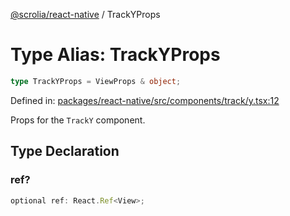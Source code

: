 [@scrolia/react-native](../README.md) / TrackYProps

# Type Alias: TrackYProps

```ts
type TrackYProps = ViewProps & object;
```

Defined in: [packages/react-native/src/components/track/y.tsx:12](https://github.com/scrolia/react-native/blob/1fb46d4d308667f54f560e30294f1e8f8e5e5b84/packages/react-native/src/components/track/y.tsx#L12)

Props for the `TrackY` component.

## Type Declaration

### ref?

```ts
optional ref: React.Ref<View>;
```
